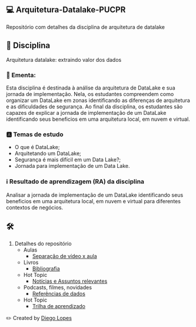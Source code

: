 ## 💻 Arquitetura-Datalake-PUCPR
Repositório com detalhes da disciplina de arquitetura de datalake


## 📝  Disciplina
Arquitetura datalake: extraindo valor dos dados
### :open_file_folder:  Ementa:
  Esta disciplina é destinada à análise da arquitetura de DataLake e sua jornada de implementação. Nela, os estudantes compreendem como organizar um DataLake em
zonas identificando as diferenças de arquitetura e as dificuldades de segurança. Ao final da disciplina, os estudantes são capazes de explicar a jornada de implementação de um DataLake identificando seus beneficios em uma arquitetura local, em nuvem e virtual.

### :a:  Temas de estudo
- O que é DataLake;
- Arquitetando um DataLake;
- Segurança é mais difícil em um Data Lake?;
- Jornada para implementação de um Data Lake.

### :information_source:  Resultado de aprendizagem (RA) da disciplina
Analisar a jornada de implementação de um DataLake identificando seus beneficios
em uma arquitetura local, em nuvem e virtual para diferentes contextos de negócios.


## 🛠 
1. Detalhes do repositório 
	* Aulas
		- [Separação de vídeo x aula](Aulas.md)
	* Livros
		- [Bibliografia](Books.md)
	* Hot Topic
		- [Notícias e Assuntos relevantes](Books.md)
	* Podcasts, filmes, novidades
		- [Referências de dados](Data%20Movies%20and%20Podcasts.md)
	* Hot Topic
		- [Trilha de aprendizado](Hot%20Topic.md)




:pencil2:  Created by [Diego Lopes](mailto:lopesdiego12@gmail.com)
